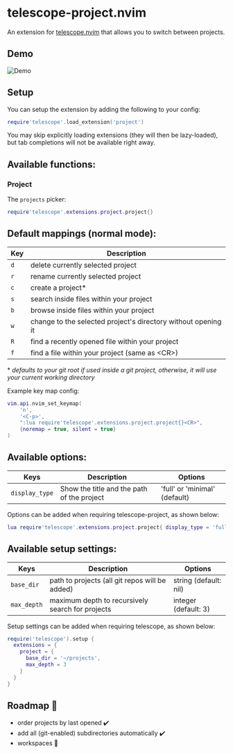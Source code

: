 # telescope-project.nvim

An extension for [telescope.nvim](https://github.com/nvim-telescope/telescope.nvim) 
that allows you to switch between projects.

## Demo

![Demo](./demo.gif)

## Setup

You can setup the extension by adding the following to your config:

```lua
require'telescope'.load_extension('project')
```

You may skip explicitly loading extensions (they will then be lazy-loaded), but tab completions will not be available right away.

## Available functions:

### Project

The `projects` picker:

```lua
require'telescope'.extensions.project.project{}
```

## Default mappings (normal mode):

| Key | Description                                                   |
|-----|---------------------------------------------------------------|
| `d` | delete currently selected project                             |
| `r` | rename currently selected project                             |
| `c` | create a project\*                                            |
| `s` | search inside files within your project                       |
| `b` | browse inside files within your project                       |
| `w` | change to the selected project's directory without opening it |
| `R` | find a recently opened file within your project               |
| `f` | find a file within your project (same as \<CR\>)              |

\* *defaults to your git root if used inside a git project, otherwise, it will use your current working directory*

Example key map config:

```lua
vim.api.nvim_set_keymap(
    'n',
    '<C-p>',
    ":lua require'telescope'.extensions.project.project{}<CR>",
    {noremap = true, silent = true}
)
```
 
## Available options:

| Keys           | Description                                 | Options                       |
|----------------|---------------------------------------------|-------------------------------|
| `display_type` | Show the title and the path of the project  | 'full' or 'minimal' (default) |

Options can be added when requiring telescope-project, as shown below:  

```lua
lua require'telescope'.extensions.project.project{ display_type = 'full' }
```

## Available setup settings:

| Keys        | Description                                      | Options                |
|-------------|--------------------------------------------------|------------------------|
| `base_dir`  | path to projects (all git repos will be added)   | string  (default: nil) |
| `max_depth` | maximum depth to recursively search for projects | integer (default: 3)   |

Setup settings can be added when requiring telescope, as shown below:  

```lua
require('telescope').setup {
  extensions = {
    project = {
      base_dir = '~/projects',
      max_depth = 3
    }
  }
}
```

## Roadmap :blue_car:

- order projects by last opened :heavy_check_mark:
- add all (git-enabled) subdirectories automatically :heavy_check_mark:
- workspaces :construction:
